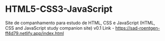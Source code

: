 # HTML5-CSS3-JavaScript
Site de companhamento para estudo de HTML, CSS e JavaScript (HTML, CSS and JavaScript study companion site) v0.1
Link - https://sad-roentgen-ff4d79.netlify.app/index.html
